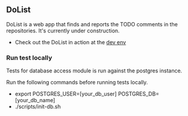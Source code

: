 ## DoList
DoList is a web app that finds and reports the TODO comments in the repositories. It's currently under construction. 

- Check out the DoList in action at the [dev env](http://15.188.137.121/signin)


### Run test locally
Tests for database access module is run against the postgres instance. 

Run the following commands before running tests locally.
- export POSTGRES_USER=[your_db_user] POSTGRES_DB=[your_db_name]
- ./scripts/init-db.sh